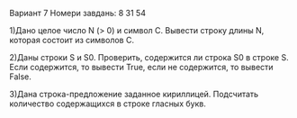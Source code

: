 Вариант 7
Номери завдань:
8
31
54

1)Дано целое число N (> 0) и символ C. Вывести строку длины N, которая состоит из символов C.

2)Даны строки S и S0. Проверить, содержится ли строка S0 в строке S. Если содержится, то вывести True, если не содержится, то вывести False.

3)Дана строка-предложение заданное кириллицей. Подсчитать количество содержащихся в строке гласных букв.
